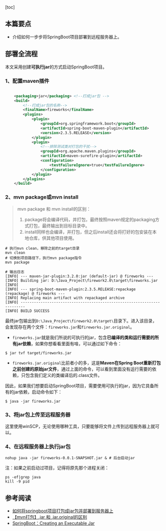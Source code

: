 [toc]

## 本篇要点

- 介绍如何一步步将SpringBoot项目部署到远程服务器上。

## 部署全流程

本文采用创建**可执行jar**的方式启动SpringBoot项目。

### 1、配置maven插件

```xml
    
    <packaging>jar</packaging> <!--打成jar包 -->
	<build>
        <!--打成jar包的名称-->
        <finalName>fireworks</finalName>
        <plugins>
            <plugin>
                <groupId>org.springframework.boot</groupId>
                <artifactId>spring-boot-maven-plugin</artifactId>
                <version>2.3.5.RELEASE</version>
            </plugin>
            <plugin>
                <!--排除测试类对打包的干扰-->
                <groupId>org.apache.maven.plugins</groupId>
                <artifactId>maven-surefire-plugin</artifactId>
                <configuration>
                    <testFailureIgnore>true</testFailureIgnore>
                </configuration>
            </plugin>
        </plugins>
    </build>
```

### 2、mvn package或mvn install

> mvn package 和 mvn install的区别：
>
> 1. package将会编译代码，并打包，最终按照maven规定的packaging方式打包，最终输出到目标目录中。
> 2. install同样也会编译，并打包，但之后install还会将打好的包安装在本地仓库，供其他项目使用。

```shell
# 执行mvn clean，移除之前的target目录
mvn clean
# 切换到项目路径下，执行mvn package指令
mvn package

# 输出日志
[INFO] --- maven-jar-plugin:3.2.0:jar (default-jar) @ fireworks ---
[INFO] Building jar: D:\Java_Project\firework2.0\target\fireworks.jar
[INFO]
[INFO] --- spring-boot-maven-plugin:2.3.5.RELEASE:repackage (repackage) @ fireworks ---
[INFO] Replacing main artifact with repackaged archive
[INFO] ------------------------------------------------------------------------
[INFO] BUILD SUCCESS

```

最终jar包输出到`D:\Java_Project\firework2.0\target\`目录下。进入该目录，会发现存在两个文件：`fireworks.jar`和`fireworks.jar.original`。

- `fireworks.jar`就是我们所说的可执行的jar，包含**已编译的类和运行需要的所有jar依赖**，如果你想看看里面有啥，可以通过如下命令：

```shell
$ jar tvf target/fireworks.jar
```

- `fireworks.jar.original`比前者小的多，这是**Maven在Spring Boot重新打包之前创建的原始jar文件**，通过上面的命令，可以看到里面没有运行需要的依赖，只包含我们定义的类编译后的.class文件。

因此，如果我们想要启动SpringBoot项目，需要使用可执行的jar，因为它具备所有的jar依赖，启动命令如下：

```shell
$ java -jar fireworks.jar
```

### 3、将jar包上传至远程服务器

这里使用winSCP，无论使用哪种工具，只要能够将文件上传到远程服务器上就可以。

### 4、在远程服务器上执行jar包

```shell
nohup java -jar fireworks-0.0.1-SNAPSHOT.jar & # 后台启动jar
```

注：如果之前启动过项目，记得将原先那个进程关闭：

```shell
ps -ef|grep java
kill -9 pid
```

## 参考阅读

- [如何将springboot项目打包成jar包并部署到服务器上](https://www.jianshu.com/p/f7c2d17cb17b)
- [【mvn打包】.jar 和 .jar.original的区别](https://www.cnblogs.com/ivan5277/articles/11917858.html)
- [SpringBoot：Creating an Executable Jar](https://docs.spring.io/spring-boot/docs/current/reference/html/getting-started.html#getting-started-first-application)